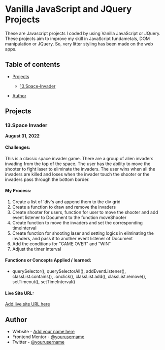 # Vanilla JavaScript and JQuery Projects 
These are Javascript projects I coded by using Vanilla JavaScript or JQuery. These projects aim to improve my skill in JavaScript fundametals, DOM manipulation or JQuery. So, very litter styling has been made on the web apps. 

## Table of contents

- [Projects](#Projects) 
  - [13.Space-Invader](#13.space-invader)

- [Author](#Author)


## Projects

### 13.Space Invader
__August 31, 2022__
#### Challenges: 
This is a classic space invader game. There are a group of alien invaders invading from the top of the space. The user has the ability to move the shooter to fight laser to eliminate the invaders. The user wins when all the invaders are killed and loses when the invader touch the shooter or the invaders pass through the bottom border. 

#### My Process:

1. Create a list of 'div's and append them to the div grid
2. Create a function to draw and remove the invaders
3. Create shooter for users, function for user to move the shooter and add event listener to Document to the function moveShooter
4. Create function to move the invaders and set the corresponding timeInterval
5. Create function for shooting laser and setting logics in eliminating the invaders, and pass it to another event listener of Document
6. Add the conditions for "GAME OVER" and "WIN"
7. Adjust the timer interval

#### Functions or Concepts Applied / learned:
- querySelector(), querySelectorAll(), addEventListener(), classList.contains(), .onclick(), classList.add(), classList.remove(), setTimeout(), setTimeInterval()

#### Live Site URL: 
[Add live site URL here](https://your-live-site-url.com)


## Author

- Website - [Add your name here](https://www.your-site.com)
- Frontend Mentor - [@yourusername](https://www.frontendmentor.io/profile/yourusername)
- Twitter - [@yourusername](https://www.twitter.com/yourusername)

